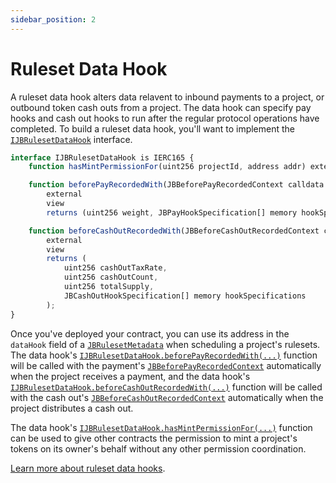 ```yaml
---
sidebar_position: 2
---
```


# Ruleset Data Hook

A ruleset data hook alters data relavent to inbound payments to a project, or outbound token cash outs from a project. The data hook can specify pay hooks and cash out hooks to run after the regular protocol operations have completed. To build a ruleset data hook, you'll want to implement the [`IJBRulesetDataHook`](/docs/v4/api/core/interfaces/IJBRulesetDataHook.sol/interface.IJBRulesetDataHook.md) interface. 

```javascript
interface IJBRulesetDataHook is IERC165 {
    function hasMintPermissionFor(uint256 projectId, address addr) external view returns (bool flag);

    function beforePayRecordedWith(JBBeforePayRecordedContext calldata context)
        external
        view
        returns (uint256 weight, JBPayHookSpecification[] memory hookSpecifications);

    function beforeCashOutRecordedWith(JBBeforeCashOutRecordedContext calldata context)
        external
        view
        returns (
            uint256 cashOutTaxRate,
            uint256 cashOutCount,
            uint256 totalSupply,
            JBCashOutHookSpecification[] memory hookSpecifications
        );
}
```

Once you've deployed your contract, you can use its address in the `dataHook` field of a [`JBRulesetMetadata`](/docs/v4/api/core/structs/JBRulesetMetadata.sol/struct.JBRulesetMetadata.md) when scheduling a project's rulesets. The data hook's [`IJBRulesetDataHook.beforePayRecordedWith(...)`](/docs/v4/api/core/interfaces/IJBRulesetDataHook.sol/interface.IJBRulesetDataHook.md#beforepayrecordedwith) function will be called with the payment's [`JBBeforePayRecordedContext`](/docs/v4/api/core/structs/JBBeforePayRecordedContext.sol/struct.JBBeforePayRecordedContext.md) automatically when the project receives a payment, and the data hook's [`IJBRulesetDataHook.beforeCashOutRecordedWith(...)`](/docs/v4/api/core/interfaces/IJBRulesetDataHook.sol/interface.IJBRulesetDataHook.md#beforecashoutrecordedwith) function will be called with the cash out's [`JBBeforeCashOutRecordedContext`](/docs/v4/api/core/structs/JBBeforeCashOutRecordedContext.sol/struct.JBBeforeCashOutRecordedContext.md) automatically when the project distributes a cash out.

The data hook's [`IJBRulesetDataHook.hasMintPermissionFor(...)`](/docs/v4/api/core/interfaces/IJBRulesetDataHook.sol/interface.IJBRulesetDataHook.md#hasmintpermissionfor) function can be used to give other contracts the permission to mint a project's tokens on its owner's behalf without any other permission coordination. 


[Learn more about ruleset data hooks](/docs/v4/learn/glossary/ruleset-data-hook.md).
